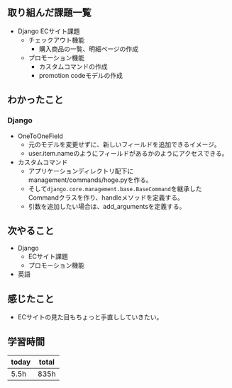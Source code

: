 ## 取り組んだ課題一覧
- Django ECサイト課題
	- チェックアウト機能
		- 購入商品の一覧、明細ページの作成
	- プロモーション機能
		- カスタムコマンドの作成
		- promotion codeモデルの作成
## わかったこと
### Django
- OneToOneField
	- 元のモデルを変更せずに、新しいフィールドを追加できるイメージ。
	- user.item.nameのようにフィールドがあるかのようにアクセスできる。
- カスタムコマンド
	- アプリケーションディレクトリ配下にmanagement/commands/hoge.pyを作る。
	- そして`django.core.management.base.BaseCommand`を継承したCommandクラスを作り、handleメソッドを定義する。
	- 引数を追加したい場合は、add_argumentsを定義する。
## 次やること
- Django
	- ECサイト課題
	- プロモーション機能
- 英語
## 感じたこと
- ECサイトの見た目もちょっと手直ししていきたい。
## 学習時間

| today | total |
| ----- | ----- |
| 5.5h  | 835h  |
